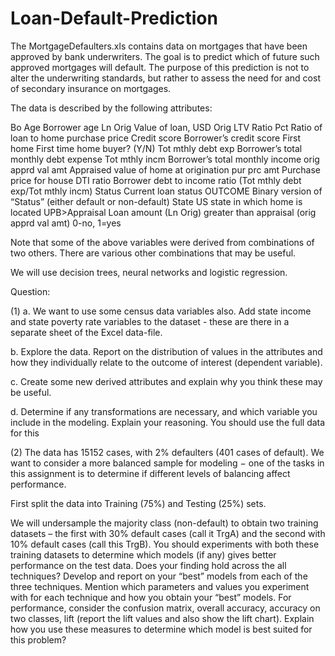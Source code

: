 # Loan-Default-Prediction
The MortgageDefaulters.xls contains data on mortgages that have been approved by bank underwriters. The goal is to predict which of future such approved mortgages will default. The purpose of this prediction is not to alter the underwriting standards, but rather to assess the need for and cost of secondary insurance on mortgages.

The data is described by the following attributes:

Bo Age Borrower age Ln Orig Value of loan, USD Orig LTV Ratio Pct Ratio of loan to home purchase price Credit score Borrower’s credit score First home First time home buyer? (Y/N) Tot mthly debt exp Borrower’s total monthly debt expense Tot mthly incm Borrower’s total monthly income orig apprd val amt Appraised value of home at origination pur prc amt Purchase price for house DTI ratio Borrower debt to income ratio (Tot mthly debt exp/Tot mthly incm) Status Current loan status OUTCOME Binary version of “Status” (either default or non-default) State US state in which home is located UPB>Appraisal Loan amount (Ln Orig) greater than appraisal (orig apprd val amt) 0-no, 1=yes

Note that some of the above variables were derived from combinations of two others. There are various other combinations that may be useful.

We will use decision trees, neural networks and logistic regression.

Question:

(1) a. We want to use some census data variables also. Add state income and state poverty rate variables to the dataset - these are there in a separate sheet of the Excel data-file.

b. Explore the data. Report on the distribution of values in the attributes and how they individually relate to the outcome of interest (dependent variable).

c. Create some new derived attributes and explain why you think these may be useful.

d. Determine if any transformations are necessary, and which variable you include in the modeling. Explain your reasoning. You should use the full data for this

(2) The data has 15152 cases, with 2% defaulters (401 cases of default). We want to consider a more balanced sample for modeling − one of the tasks in this assignment is to determine if different levels of balancing affect performance.

First split the data into Training (75%) and Testing (25%) sets.

We will undersample the majority class (non-default) to obtain two training datasets – the first with 30% default cases (call it TrgA) and the second with 10% default cases (call this TrgB). You should experiments with both these training datasets to determine which models (if any) gives better performance on the test data. Does your finding hold across the all techniques? Develop and report on your “best” models from each of the three techniques. Mention which parameters and values you experiment with for each technique and how you obtain your “best” models. For performance, consider the confusion matrix, overall accuracy, accuracy on two classes, lift (report the lift values and also show the lift chart). Explain how you use these measures to determine which model is best suited for this problem?
